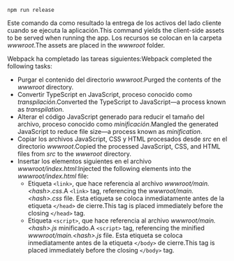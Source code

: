 ```console
npm run release
```

<span data-ttu-id="89ae8-101">Este comando da como resultado la entrega de los activos del lado cliente cuando se ejecuta la aplicación.</span><span class="sxs-lookup"><span data-stu-id="89ae8-101">This command yields the client-side assets to be served when running the app.</span></span> <span data-ttu-id="89ae8-102">Los recursos se colocan en la carpeta *wwwroot*.</span><span class="sxs-lookup"><span data-stu-id="89ae8-102">The assets are placed in the *wwwroot* folder.</span></span>

<span data-ttu-id="89ae8-103">Webpack ha completado las tareas siguientes:</span><span class="sxs-lookup"><span data-stu-id="89ae8-103">Webpack completed the following tasks:</span></span>

* <span data-ttu-id="89ae8-104">Purgar el contenido del directorio *wwwroot*.</span><span class="sxs-lookup"><span data-stu-id="89ae8-104">Purged the contents of the *wwwroot* directory.</span></span>
* <span data-ttu-id="89ae8-105">Convertir TypeScript en JavaScript, proceso conocido como *transpilación*.</span><span class="sxs-lookup"><span data-stu-id="89ae8-105">Converted the TypeScript to JavaScript&mdash;a process known as *transpilation*.</span></span>
* <span data-ttu-id="89ae8-106">Alterar el código JavaScript generado para reducir el tamaño del archivo, proceso conocido como *minificación*.</span><span class="sxs-lookup"><span data-stu-id="89ae8-106">Mangled the generated JavaScript to reduce file size&mdash;a process known as *minification*.</span></span>
* <span data-ttu-id="89ae8-107">Copiar los archivos JavaScript, CSS y HTML procesados desde *src* en el directorio *wwwroot*.</span><span class="sxs-lookup"><span data-stu-id="89ae8-107">Copied the processed JavaScript, CSS, and HTML files from *src* to the *wwwroot* directory.</span></span>
* <span data-ttu-id="89ae8-108">Insertar los elementos siguientes en el archivo *wwwroot/index.html*:</span><span class="sxs-lookup"><span data-stu-id="89ae8-108">Injected the following elements into the *wwwroot/index.html* file:</span></span>
  * <span data-ttu-id="89ae8-109">Etiqueta `<link>`, que hace referencia al archivo *wwwroot/main.\<hash\>.css*.</span><span class="sxs-lookup"><span data-stu-id="89ae8-109">A `<link>` tag, referencing the *wwwroot/main.\<hash\>.css* file.</span></span> <span data-ttu-id="89ae8-110">Esta etiqueta se coloca inmediatamente antes de la etiqueta `</head>` de cierre.</span><span class="sxs-lookup"><span data-stu-id="89ae8-110">This tag is placed immediately before the closing `</head>` tag.</span></span>
  * <span data-ttu-id="89ae8-111">Etiqueta `<script>`, que hace referencia al archivo *wwwroot/main.\<hash\>.js* minificado.</span><span class="sxs-lookup"><span data-stu-id="89ae8-111">A `<script>` tag, referencing the minified *wwwroot/main.\<hash\>.js* file.</span></span> <span data-ttu-id="89ae8-112">Esta etiqueta se coloca inmediatamente antes de la etiqueta `</body>` de cierre.</span><span class="sxs-lookup"><span data-stu-id="89ae8-112">This tag is placed immediately before the closing `</body>` tag.</span></span>
